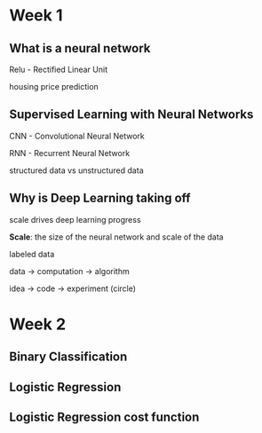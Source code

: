 # Week 1

## What is a neural network

Relu - Rectified Linear Unit

housing price prediction

## Supervised Learning with Neural Networks

CNN - Convolutional Neural Network

RNN - Recurrent Neural Network

structured data vs unstructured data

## Why is Deep Learning taking off

scale drives deep learning progress

**Scale**: the size of the neural network and scale of the data

labeled data

data &rarr; computation &rarr; algorithm

idea &rarr; code &rarr; experiment (circle)

# Week 2

## Binary Classification

## Logistic Regression

## Logistic Regression cost function

